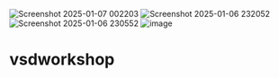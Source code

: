 ![Screenshot 2025-01-07 002203](https://github.com/user-attachments/assets/419a7d3f-fa27-4f81-a556-7438a83bb18a)
![Screenshot 2025-01-06 232052](https://github.com/user-attachments/assets/bc2b4665-7d83-456d-a608-ff39549658e8)
![Screenshot 2025-01-06 230552](https://github.com/user-attachments/assets/88e9265a-05e7-48b7-ac72-fc3e0e111278)
![image](https://github.com/user-attachments/assets/7aa4559b-7275-4b6f-a785-f814ab08a4ee)
# vsdworkshop
